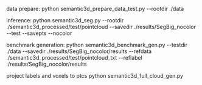 data prepare:
python semantic3d_prepare_data_test.py --rootdir ./data

inference:
python semantic3d_seg.py --rootdir ./semantic3d_processed/test/pointcloud --savedir ./results/SegBig_nocolor --test --savepts --nocolor

benchmark generation:
python semantic3d_benchmark_gen.py --testdir ./data --savedir ./results/SegBig_nocolor/results --refdata ./semantic3d_processed/test/pointcloud_txt --reflabel ./results/SegBig_nocolor/results 

project labels and voxels to ptcs
python semantic3d_full_cloud_gen.py
